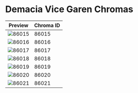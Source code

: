 # Demacia Vice Garen Chromas

| Preview | Chroma ID |
|---------|-----------|
| ![86015](https://raw.communitydragon.org/latest/plugins/rcp-be-lol-game-data/global/default/v1/champion-chroma-images/86/86015.png) | 86015 |
| ![86016](https://raw.communitydragon.org/latest/plugins/rcp-be-lol-game-data/global/default/v1/champion-chroma-images/86/86016.png) | 86016 |
| ![86017](https://raw.communitydragon.org/latest/plugins/rcp-be-lol-game-data/global/default/v1/champion-chroma-images/86/86017.png) | 86017 |
| ![86018](https://raw.communitydragon.org/latest/plugins/rcp-be-lol-game-data/global/default/v1/champion-chroma-images/86/86018.png) | 86018 |
| ![86019](https://raw.communitydragon.org/latest/plugins/rcp-be-lol-game-data/global/default/v1/champion-chroma-images/86/86019.png) | 86019 |
| ![86020](https://raw.communitydragon.org/latest/plugins/rcp-be-lol-game-data/global/default/v1/champion-chroma-images/86/86020.png) | 86020 |
| ![86021](https://raw.communitydragon.org/latest/plugins/rcp-be-lol-game-data/global/default/v1/champion-chroma-images/86/86021.png) | 86021 |